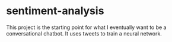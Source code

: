 # sentiment-analysis
This project is the starting point for what I eventually want to be a conversational chatbot. It uses tweets to train a neural network.
